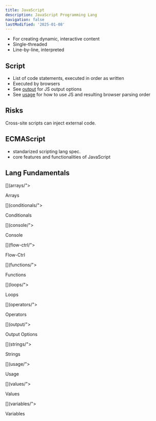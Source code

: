 ```yaml
---
title: JavaScript
description: JavaScript Programming Lang
navigation: false
lastModified: '2025-01-08'
---
```


- For creating dynamic, interactive content
- Single-threaded
- Line-by-line, interpreted

## Script

- List of code statements, executed in order as written
- Executed by browsers
- See [output](output) for JS output options
- See [usage](usage) for how to use JS and resulting browser parsing order

## Risks

Cross-site scripts can inject external code.

## ECMAScript

- standarized scripting lang spec.
- core features and functionalities of JavaScript

## Lang Fundamentals

<div class="ab-buttons">
[](arrays/"><p>Arrays</p></a></div>
[](conditionals/"><p>Conditionals</p></a></div>
[](console/"><p>Console</p></a></div>
[](flow-ctrl/"><p>Flow-Ctrl</p></a></div>
[](functions/"><p>Functions</p></a></div>
[](loops/"><p>Loops</p></a></div>
[](operators/"><p>Operators</p></a></div>
[](output/"><p>Output Options</p></a></div>
[](strings/"><p>Strings</p></a></div>
[](usage/"><p>Usage</p></a></div>
[](values/"><p>Values</p></a></div>
[](variables/"><p>Variables</p></a></div>
</div>
